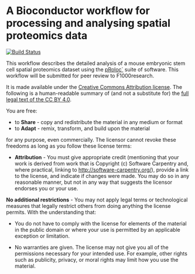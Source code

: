 # A Bioconductor workflow for processing and analysing spatial proteomics data

[![Build Status](https://travis-ci.org/lmsimp/bioc-pRoloc-hyperLOPIT-workflow.svg?branch=master)](https://travis-ci.org/lmsimp/bioc-pRoloc-hyperLOPIT-workflow)

This workflow describes the detailed analysis of a mouse embryonic
stem cell spatial proteomics dataset using the
[pRoloc`](http://bioconductor.org/packages/devel/bioc/html/pRolocGUI.html)
suite of software. This workflow will be submitted for peer review to
F1000research.


It is made available under the [Creative Commons Attribution
license](https://creativecommons.org/licenses/by/4.0/). The following
is a human-readable summary of (and not a substitute for) the [full
legal text of the CC BY
4.0](https://creativecommons.org/licenses/by/4.0/legalcode).

You are free:

* to **Share** - copy and redistribute the material in any medium or format
* to **Adapt** - remix, transform, and build upon the material

for any purpose, even commercially. The licensor cannot revoke these
freedoms as long as you follow these license terms:

* **Attribution** - You must give appropriate credit (mentioning that
    your work is derived from work that is Copyright (c) Software
    Carpentry and, where practical, linking to
    http://software-carpentry.org/), provide a link to the license,
    and indicate if changes were made. You may do so in any reasonable
    manner, but not in any way that suggests the licensor endorses you
    or your use.

**No additional restrictions** - You may not apply legal terms or
technological measures that legally restrict others from doing
anything the license permits. With the understanding that:

* You do not have to comply with the license for elements of the
  material in the public domain or where your use is permitted by an
  applicable exception or limitation.

* No warranties are given. The license may not give you all of the
  permissions necessary for your intended use. For example, other
  rights such as publicity, privacy, or moral rights may limit how you
  use the material.
	
